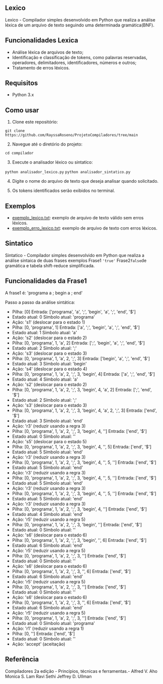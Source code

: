 ## Lexico 

Lexico - Compilador simples desenvolvido em Python que realiza a análise léxica de um arquivo de texto seguindo uma determinada gramática(BNF).

## Funcionalidades Lexica

- Análise léxica de arquivos de texto;
- Identificação e classificação de tokens, como palavras reservadas, operadores, delimitadores, identificadores, números e outros;
- Tratamento de erros léxicos.

## Requisitos

- Python 3.x

## Como usar

    
  1. Clone este repositório:
    
``git clone https://github.com/RayssaRoseno/ProjetoCompiladores/tree/main``


  2. Navegue até o diretório do projeto:

``cd compilador``


  3. Execute o analisador léxico ou sintatico:
  
``python analisador_lexico.py``
``python analisador_sintatico.py``


  4. Digite o nome do arquivo de texto que deseja analisar quando solicitado.

  5. Os tokens identificados serão exibidos no terminal.

## Exemplos

- [exemplo_lexico.txt](exemplo_lexico.txt): exemplo de arquivo de texto válido sem erros léxicos.
- [exemplo_erro_lexico.txt](exemplo_erro_lexico.txt): exemplo de arquivo de texto com erros léxicos.

## Sintatico 

Sintatico - Compilador simples desenvolvido em Python que realiza a análise sintaica de duas frases exemplos Frase1 ``'true'`` Frase2``false``de gramática e tabela shift-reduce simplificada.

## Funcionalidades da Frase1

A frase1 é: 'programa a ; begin a ; end'

Passo a passo da análise sintática:

- Pilha: [0] Entrada: ['programa', 'a', ';', 'begin', 'a', ';', 'end', '$']
- Estado atual: 0 Símbolo atual: 'programa'
- Ação: 's1' (deslocar para o estado 1)
- Pilha: [0, 'programa', 1] Entrada: ['a', ';', 'begin', 'a', ';', 'end', '$']
- Estado atual: 1 Símbolo atual: 'a'
- Ação: 's2' (deslocar para o estado 2)
- Pilha: [0, 'programa', 1, 'a', 2] Entrada: [';', 'begin', 'a', ';', 'end', '$']
- Estado atual: 2 Símbolo atual: ';'
- Ação: 's3' (deslocar para o estado 3)
- Pilha: [0, 'programa', 1, 'a', 2, ';', 3] Entrada: ['begin', 'a', ';', 'end', '$']
- Estado atual: 3 Símbolo atual: 'begin'
- Ação: 's4' (deslocar para o estado 4)
- Pilha: [0, 'programa', 1, 'a', 2, ';', 3, 'begin', 4] Entrada: ['a', ';', 'end', '$']
- Estado atual: 4 Símbolo atual: 'a'
- Ação: 's2' (deslocar para o estado 2)
- Pilha: [0, 'programa', 1, 'a', 2, ';', 3, 'begin', 4, 'a', 2] Entrada: [';', 'end', '$']
- Estado atual: 2 Símbolo atual: ';'
- Ação: 's3' (deslocar para o estado 3)
- Pilha: [0, 'programa', 1, 'a', 2, ';', 3, 'begin', 4, 'a', 2, ';', 3] Entrada: ['end', '$']
- Estado atual: 3 Símbolo atual: 'end'
- Ação: 'r3' (reduzir usando a regra 3)
- Pilha: [0, 'programa', 1, 'a', 2, ';', 3, 'begin', 4, '<sentencas>'] Entrada: ['end', '$']
- Estado atual: 0 Símbolo atual: '<sentencas>'
- Ação: 's5' (deslocar para o estado 5)
- Pilha: [0, 'programa', 1, 'a', 2, ';', 3, 'begin', 4, '<sentencas>', 5] Entrada: ['end', '$']
- Estado atual: 5 Símbolo atual: 'end'
- Ação: 'r3' (reduzir usando a regra 3)
- Pilha: [0, 'programa', 1, 'a', 2, ';', 3, 'begin', 4, '<sentencas>', 5, '<sentencas>'] Entrada: ['end', '$']
- Estado atual: 5 Símbolo atual: 'end'
- Ação: 'r3' (reduzir usando a regra 3)
- Pilha: [0, 'programa', 1, 'a', 2, ';', 3, 'begin', 4, '<sentencas>', 5, '<sentencas>'] Entrada: ['end', '$']
- Estado atual: 5 Símbolo atual: 'end'
- Ação: 'r3' (reduzir usando a regra 3)
- Pilha: [0, 'programa', 1, 'a', 2, ';', 3, 'begin', 4, '<sentencas>', 5, '<sentencas>'] Entrada: ['end', '$']
- Estado atual: 5 Símbolo atual: 'end'
- Ação: 'r3' (reduzir usando a regra 3)
- Pilha: [0, 'programa', 1, 'a', 2, ';', 3, 'begin', 4, '<sentencas>'] Entrada: ['end', '$']
- Estado atual: 4 Símbolo atual: 'end'
- Ação: 'r5' (reduzir usando a regra 5)
- Pilha: [0, 'programa', 1, 'a', 2, ';', 3, 'begin', '<corpo>'] Entrada: ['end', '$']
- Estado atual: 0 Símbolo atual: '<corpo>'
- Ação: 's6' (deslocar para o estado 6)
- Pilha: [0, 'programa', 1, 'a', 2, ';', 3, 'begin', '<corpo>', 6] Entrada: ['end', '$']
- Estado atual: 6 Símbolo atual: 'end'
- Ação: 'r5' (reduzir usando a regra 5)
- Pilha: [0, 'programa', 1, 'a', 2, ';', 3, '<corpo>'] Entrada: ['end', '$']
- Estado atual: 0 Símbolo atual: '<corpo>'
- Ação: 's6' (deslocar para o estado 6)
- Pilha: [0, 'programa', 1, 'a', 2, ';', 3, '<corpo>', 6] Entrada: ['end', '$']
- Estado atual: 6 Símbolo atual: 'end'
- Ação: 'r5' (reduzir usando a regra 5)
- Pilha: [0, 'programa', 1, 'a', 2, ';', 3, '<corpo>'] Entrada: ['end', '$']
- Estado atual: 0 Símbolo atual: '<corpo>'
- Ação: 's6' (deslocar para o estado 6)
- Pilha: [0, 'programa', 1, 'a', 2, ';', 3, '<corpo>', 6] Entrada: ['end', '$']
- Estado atual: 6 Símbolo atual: 'end'
- Ação: 'r5' (reduzir usando a regra 5)
- Pilha: [0, 'programa', 1, 'a', 2, ';', 3, '<corpo>'] Entrada: ['end', '$']
- Estado atual: 0 Símbolo atual: 'programa'
- Ação: 'r1' (reduzir usando a regra 1)
- Pilha: [0, '<programa>'] Entrada: ['end', '$']
- Estado atual: 0 Símbolo atual: '<programa>'
- Ação: 'accept' (aceitação)


## Referência

Compiladores 2a edição - Princípios, técnicas e ferramentas.- Alfred V. Aho Monica S. Lam Ravi Sethi Jeffrey D. Ullman
